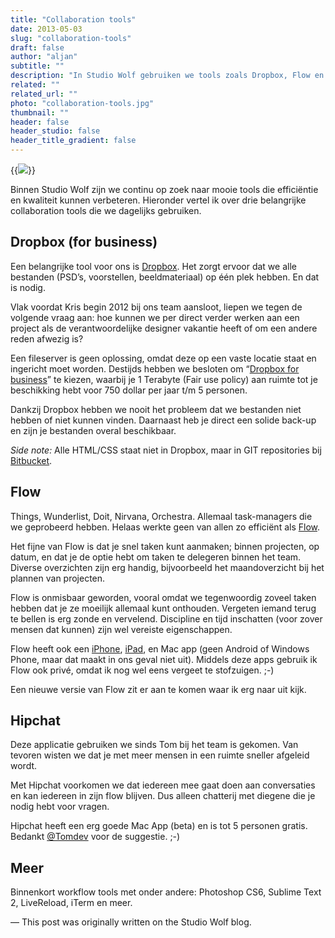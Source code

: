 ```yaml
---
title: "Collaboration tools"
date: 2013-05-03
slug: "collaboration-tools"
draft: false
author: "aljan"
subtitle: ""
description: "In Studio Wolf gebruiken we tools zoals Dropbox, Flow en Hipchat om efficiëntie te verbeteren. Dropbox biedt centrale bestandopslag, Flow helpt bij taakbeheer, en Hipchat voorkomt afleiding in communicatie."
related: ""
related_url: ""
photo: "collaboration-tools.jpg"
thumbnail: ""
header: false
header_studio: false
header_title_gradient: false
---
```


{{<image src="collaboration-tools.jpg">}}

Binnen Studio Wolf zijn we continu op zoek naar mooie tools die efficiëntie en kwaliteit kunnen verbeteren. Hieronder vertel ik over drie belangrijke collaboration tools die we dagelijks gebruiken.

## Dropbox (for business)

Een belangrijke tool voor ons is [Dropbox](http://dropbox.com/). Het zorgt ervoor dat we alle bestanden (PSD’s, voorstellen, beeldmateriaal) op één plek hebben. En dat is nodig.

Vlak voordat Kris begin 2012 bij ons team aansloot, liepen we tegen de volgende vraag aan: hoe kunnen we per direct verder werken aan een project als de verantwoordelijke designer vakantie heeft of om een andere reden afwezig is?

Een fileserver is geen oplossing, omdat deze op een vaste locatie staat en ingericht moet worden. Destijds hebben we besloten om “[Dropbox for business](https://www.dropbox.com/business)” te kiezen, waarbij je 1 Terabyte (Fair use policy) aan ruimte tot je beschikking hebt voor 750 dollar per jaar t/m 5 personen.

Dankzij Dropbox hebben we nooit het probleem dat we bestanden niet hebben of niet kunnen vinden. Daarnaast heb je direct een solide back-up en zijn je bestanden overal beschikbaar.

*Side note:* Alle HTML/CSS staat niet in Dropbox, maar in GIT repositories bij [Bitbucket](http://bitbucket.org/).

## Flow

Things, Wunderlist, Doit, Nirvana, Orchestra. Allemaal task-managers die we geprobeerd hebben. Helaas werkte geen van allen zo efficiënt als [Flow](http://www.getflow.com/).

Het fijne van Flow is dat je snel taken kunt aanmaken; binnen projecten, op datum, en dat je de optie hebt om taken te delegeren binnen het team. Diverse overzichten zijn erg handig, bijvoorbeeld het maandoverzicht bij het plannen van projecten.

Flow is onmisbaar geworden, vooral omdat we tegenwoordig zoveel taken hebben dat je ze moeilijk allemaal kunt onthouden. Vergeten iemand terug te bellen is erg zonde en vervelend. Discipline en tijd inschatten (voor zover mensen dat kunnen) zijn wel vereiste eigenschappen.

Flow heeft ook een [iPhone](http://www.getflow.com/tour/flow-for-ios/), [iPad](http://www.getflow.com/tour/flow-for-ios/), en Mac app (geen Android of Windows Phone, maar dat maakt in ons geval niet uit). Middels deze apps gebruik ik Flow ook privé, omdat ik nog wel eens vergeet te stofzuigen. ;-)

Een nieuwe versie van Flow zit er aan te komen waar ik erg naar uit kijk.

## Hipchat

Deze applicatie gebruiken we sinds Tom bij het team is gekomen. Van tevoren wisten we dat je met meer mensen in een ruimte sneller afgeleid wordt.

Met Hipchat voorkomen we dat iedereen mee gaat doen aan conversaties en kan iedereen in zijn flow blijven. Dus alleen chatterij met diegene die je nodig hebt voor vragen.

Hipchat heeft een erg goede Mac App (beta) en is tot 5 personen gratis. Bedankt [@Tomdev](https://twitter.com/tomdev) voor de suggestie. ;-)

## Meer

Binnenkort workflow tools met onder andere: Photoshop CS6, Sublime Text 2, LiveReload, iTerm en meer.

— This post was originally written on the Studio Wolf blog.
